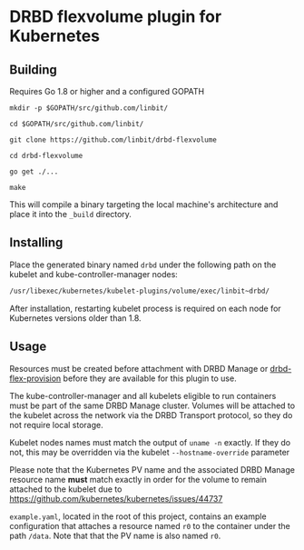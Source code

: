 # DRBD flexvolume plugin for Kubernetes

## Building

Requires Go 1.8 or higher and a configured GOPATH

`mkdir -p $GOPATH/src/github.com/linbit/`

`cd $GOPATH/src/github.com/linbit/`

`git clone https://github.com/linbit/drbd-flexvolume`

`cd drbd-flexvolume`

`go get ./...`

`make`

This will compile a binary targeting the local machine's architecture and
place it into the `_build` directory.

## Installing

Place the generated binary named `drbd` under the following path on the kubelet and
kube-controller-manager nodes: 

```bash
/usr/libexec/kubernetes/kubelet-plugins/volume/exec/linbit~drbd/
```
After installation, restarting kubelet process is required on each node
for Kubernetes versions older than 1.8.

## Usage

Resources must be created before attachment with DRBD Manage or
[drbd-flex-provision](https://github.com/LINBIT/drbd-flex-provision) before
they are available for this plugin to use.

The kube-controller-manager and all kubelets eligible to run containers must be
part of the same DRBD Manage cluster. Volumes will be attached to the kubelet
across the network via the DRBD Transport protocol, so they do not require local
storage.

Kubelet nodes names must match the output of `uname -n` exactly. If they do not,
this may be overridden via the kubelet `--hostname-override` parameter

Please note that the Kubernetes PV name and the associated DRBD Manage resource
name **must** match exactly in order for the volume to remain attached to the
kubelet due to https://github.com/kubernetes/kubernetes/issues/44737

`example.yaml`, located in the root of this project, contains an example
configuration that attaches a resource named `r0` to the container under the path
`/data`. Note that that the PV name is also named `r0`.
